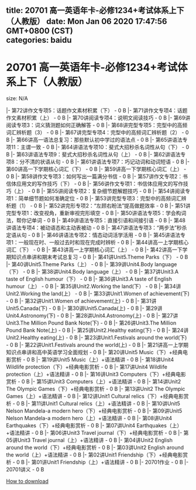 
title: 20701    高一英语年卡-必修1234+考试体系上下（人教版）
date: Mon Jan 06 2020 17:47:56 GMT+0800 (CST)    
categories: baidu
---

# 20701    高一英语年卡-必修1234+考试体系上下（人教版）
size: N/A
 
 
|- 第72讲作文专项5：话题作文素材积累（下） - 0 B
|- 第71讲作文专项4：话题作文素材积累（上） - 0 B
|- 第70讲阅读专项4：说明文阅读技巧 - 0 B
|- 第69讲阅读专项3：词义猜测题如何正确解答 - 0 B
|- 第68讲完型专项5：完型中的高频词汇辨析题（3） - 0 B
|- 第67讲完型专项4：完型中的高频词汇辨析题（2） - 0 B
|- 第66讲高一语法总复习：那些默认初中学过的语法点 - 0 B
|- 第65讲语法专项11：主谓一致 - 0 B
|- 第64讲语法专项10：斐式大招秒杀名词性从句（下） - 0 B
|- 第63讲语法专项9：斐式大招秒杀名词性从句（上） - 0 B
|- 第62讲语法专项8：分不清的状语从句 - 0 B
|- 第61讲语法专项7：巧记动词和动词短语 - 0 B
|- 第60讲高一下学期核心词汇（下） - 0 B
|- 第59讲高一下学期核心词汇（上） - 0 B
|- 第58讲作文专项3：如何写出一篇满分书信 - 0 B
|- 第57讲作文专项2：书信体应用文的写作技巧（下） - 0 B
|- 第56讲作文专项1：书信体应用文的写作技巧（上） - 0 B
|- 第55讲阅读专项2：复杂细节题解题技巧 - 0 B
|- 第54讲阅读专项1：简单细节题如何准确定位 - 0 B
|- 第53讲完型专项3：完型中的高频词汇辨析题（1） - 0 B
|- 第52讲完形专项2：“左顾右盼法”提高做题效率 - 0 B
|- 第51讲完型专项1：改变视角，重新审视完形填空 - 0 B
|- 第50讲语法专项5：学会构词法，帮你记单词 - 0 B
|- 第49讲语法专项5：直接引语和间接引语 - 0 B
|- 第48讲语法专项4：被动语态和主动表被动 - 0 B
|- 第47讲语法专项3：“两步法”秒杀定语从句 - 0 B
|- 第46讲语法专项2：情态动词活学活用 - 0 B
|- 第45讲语法专项1：一般现在时、一般过去时和现在完成时辨析 - 0 B
|- 第44讲高一上学期核心词汇（下） - 0 B
|- 第43讲高一上学期核心词汇（上） - 0 B
|- 第42讲高一下学期知识点串讲和期末考试总复习 - 0 B
|- 第41讲Unit5.Theme Parks（下） - 0 B
|- 第40讲Unit5.Theme Parks（上） - 0 B
|- 第39讲Unit4.Body language（下） - 0 B
|- 第38讲Unit4.Body language（上） - 0 B
|- 第37讲Unit3.A taste of English humour（下） - 0 B
|- 第36讲Unit3.A taste of English humour（上） - 0 B
|- 第35讲Unit2.Working the land(下） - 0 B
|- 第34讲Unit2.Working the land(上） - 0 B
|- 第33讲Unit1.Women of achievement(下) - 0 B
|- 第32讲Unit1.Women of achievement(上) - 0 B
|- 第31讲Unit5.Canada(下) - 0 B
|- 第30讲Unit5.Canada(上) - 0 B
|- 第29讲Unit4.Astronomy(下) - 0 B
|- 第28讲Unit4.Astronomy(上) - 0 B
|- 第27讲Unit3.The Million Pound Bank Note(下) - 0 B
|- 第26讲Unit3.The Million Pound Bank Note(上) - 0 B
|- 第25讲Unit2.Healthy eating(下) - 0 B
|- 第24讲Unit2.Healthy eating(上) - 0 B
|- 第23讲Unit1.Festivals around the world(下) - 0 B
|- 第22讲Unit1.Festivals around the world(上) - 0 B
|- 第21讲高一上学期知识点串讲和高中英语学习全面规划 - 0 B
|- 第20讲Unit5 Music（下）+经典电影赏析 - 0 B
|- 第19讲Unit5 Music（上）+语法精讲 - 0 B
|- 第18讲Unit4 Wildlife protection（下）+经典电影赏析 - 0 B
|- 第17讲Unit4 Wildlife protection（上）+语法精讲 - 0 B
|- 第16讲Unit3 Computers（下）+经典电影赏析 - 0 B
|- 第15讲Unit3 Computers（上）+语法精讲 - 0 B
|- 第14讲Unit2 The Olympic Games（下）+经典电影赏析 - 0 B
|- 第13讲Unit2 The Olympic Games（上）+语法精讲 - 0 B
|- 第12讲Unit1 Cultural relics（下）+经典电影赏析 - 0 B
|- 第11讲Unit1 Cultural relics（上）+语法精讲 - 0 B
|- 第10讲Unit5 Nelson Mandela-a modern hero（下）+经典电影赏析 - 0 B
|- 第09讲Unit5 Nelson Mandela-a modern hero（上）+语法精讲 - 0 B
|- 第08讲Unit4 Earthquakes（下）+经典电影赏析 - 0 B
|- 第07讲Unit4 Earthquakes（上）+语法精讲 - 0 B
|- 第06讲Unit3 Travel journal（下）+经典电影赏析 - 0 B
|- 第05讲Unit3 Travel journal（上）+语法精讲 - 0 B
|- 第04讲Unit2 English around the world（下）+经典电影赏析 - 0 B
|- 第03讲Unit2 English around the world（上）+语法精讲 - 0 B
|- 第02讲Unit1 Friendship（下）+经典电影赏析 - 0 B
|- 第01讲Unit1 Friendship（上）+语法精讲 - 0 B
|- 20701作业 - 0 B
|- 20701讲义 - 0 B

[How to download](https://bpcam.bemobtrk.com/go/2ceec3aa-1ca2-46d6-b9ff-aaa5c184517c?jno=1098)